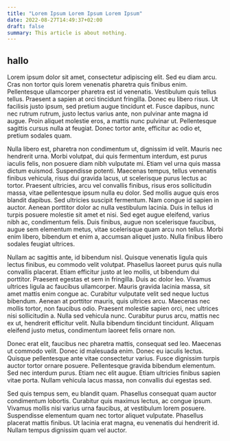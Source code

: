 ```yaml
---
title: "Lorem Ipsum Lorem Ipsum Lorem Ipsum"
date: 2022-08-27T14:49:37+02:00
draft: false
summary: This article is about nothing.
---
```


## hallo

Lorem ipsum dolor sit amet, consectetur adipiscing elit. Sed eu diam arcu. Cras
non tortor quis lorem venenatis pharetra quis finibus enim. Pellentesque
ullamcorper pharetra est id venenatis. Vestibulum quis tellus tellus. Praesent
a sapien at orci tincidunt fringilla. Donec eu libero risus. Ut facilisis justo
ipsum, sed pretium augue tincidunt et. Fusce dapibus, nunc nec rutrum rutrum,
justo lectus varius ante, non pulvinar ante magna id augue. Proin aliquet
molestie eros, a mattis nunc pulvinar ut. Pellentesque sagittis cursus nulla at
feugiat. Donec tortor ante, efficitur ac odio et, pretium sodales quam.

Nulla libero est, pharetra non condimentum ut, dignissim id velit. Mauris nec
hendrerit urna. Morbi volutpat, dui quis fermentum interdum, est purus iaculis
felis, non posuere diam nibh vulputate mi. Etiam vel urna quis massa dictum
euismod. Suspendisse potenti. Maecenas tempus, tellus venenatis finibus
vehicula, risus dui gravida lacus, ut scelerisque purus lectus ac tortor.
Praesent ultricies, arcu vel convallis finibus, risus eros sollicitudin massa,
vitae pellentesque ipsum nulla eu dolor. Sed mollis augue quis eros blandit
dapibus. Sed ultricies suscipit fermentum. Nam congue id sapien in auctor.
Aenean porttitor dolor ac nulla vestibulum lacinia. Duis in tellus id turpis
posuere molestie sit amet et nisi. Sed eget augue eleifend, varius nibh ac,
condimentum felis. Duis finibus, augue non scelerisque faucibus, augue sem
elementum metus, vitae scelerisque quam arcu non tellus. Morbi enim libero,
bibendum et enim a, accumsan aliquet justo. Nulla finibus libero sodales
feugiat ultrices.

Nullam ac sagittis ante, id bibendum nisl. Quisque venenatis ligula quis lectus
finibus, eu commodo velit volutpat. Phasellus laoreet purus quis nulla
convallis placerat. Etiam efficitur justo at leo mollis, ut bibendum dui
porttitor. Praesent egestas et sem in fringilla. Duis ac dolor leo. Vivamus
ultrices ligula ac faucibus ullamcorper. Mauris gravida lacinia massa, sit amet
mattis enim congue ac. Curabitur vulputate velit sed neque luctus bibendum.
Aenean at porttitor mauris, quis ultrices arcu. Maecenas nec mollis tortor, non
faucibus odio. Praesent molestie sapien orci, nec ultrices nisi sollicitudin a.
Nulla sed vehicula nunc. Curabitur purus arcu, mattis nec ex ut, hendrerit
efficitur velit. Nulla bibendum tincidunt tincidunt. Aliquam eleifend justo
metus, condimentum laoreet felis ornare non.

Donec erat elit, faucibus nec pharetra mattis, consequat sed leo. Maecenas ut
commodo velit. Donec id malesuada enim. Donec eu iaculis lectus. Quisque
pellentesque ante vitae consectetur varius. Fusce dignissim turpis auctor
tortor ornare posuere. Pellentesque gravida bibendum elementum. Sed nec
interdum purus. Etiam nec elit augue. Etiam ultricies finibus sapien vitae
porta. Nullam vehicula lacus massa, non convallis dui egestas sed.

Sed quis tempus sem, eu blandit quam. Phasellus consequat quam auctor
condimentum lobortis. Curabitur quis maximus lectus, ac congue ipsum. Vivamus
mollis nisi varius urna faucibus, at vestibulum lorem posuere. Suspendisse
elementum quam nec tortor aliquet vulputate. Phasellus placerat mattis finibus.
Ut lacinia erat magna, eu venenatis dui hendrerit id. Nullam tempus dignissim
quam vel auctor.
